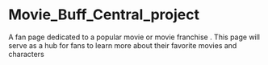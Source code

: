# Movie_Buff_Central_project
 A fan page dedicated to a popular movie or movie franchise . This page will serve as a hub for fans to learn more about their favorite
 movies and characters
